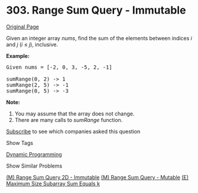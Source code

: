 # 303. Range Sum Query - Immutable

[Original Page](https://leetcode.com/problems/range-sum-query-immutable/)

Given an integer array _nums_, find the sum of the elements between indices _i_ and _j_ (_i_ ≤ _j_), inclusive.

**Example:**  

<pre>Given nums = [-2, 0, 3, -5, 2, -1]

sumRange(0, 2) -> 1
sumRange(2, 5) -> -1
sumRange(0, 5) -> -3
</pre>

**Note:**  

1.  You may assume that the array does not change.
2.  There are many calls to _sumRange_ function.

<div>

[Subscribe](/subscribe/) to see which companies asked this question

</div>

<div>

<div id="tags" class="btn btn-xs btn-warning">Show Tags</div>

<span class="hidebutton">[Dynamic Programming](/tag/dynamic-programming/)</span></div>

<div>

<div id="similar" class="btn btn-xs btn-warning">Show Similar Problems</div>

<span class="hidebutton">[(M) Range Sum Query 2D - Immutable](/problems/range-sum-query-2d-immutable/) [(M) Range Sum Query - Mutable](/problems/range-sum-query-mutable/) [(E) Maximum Size Subarray Sum Equals k](/problems/maximum-size-subarray-sum-equals-k/)</span></div>